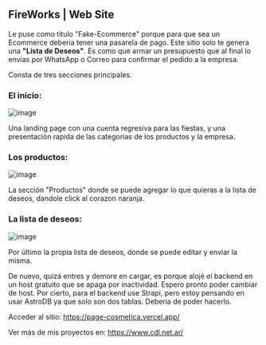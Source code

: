 ## FireWorks | Web Site

Le puse como titulo "Fake-Ecommerce" porque para que sea un Ecommerce deberia tener una pasarela de pago. Este sitio solo te genera una **"Lista de Deseos"**. Es como que armar un presupuesto que al final lo envias por WhatsApp o Correo para confirmar el pedido a la empresa. 

Consta de tres secciones principales. 

### El inicio: 

![image](https://github.com/user-attachments/assets/f3d37db3-5cd8-4684-9a82-ca15c79e3cd8)

Una landing page con una cuenta regresiva para las fiestas, y una presentación rapida de las categorias de los productos y la empresa.

### Los productos:

![image](https://github.com/user-attachments/assets/f2210761-9998-4c50-98c9-73d07377c304)

La sección "Productos" donde se puede agregar lo que quieras a la lista de deseos, dandole click al corazon naranja. 

### La lista de deseos:

![image](https://github.com/user-attachments/assets/6307a2b6-b59e-4478-8ad7-70365f3020ac)

Por último la propia lista de deseos, donde se puede editar y enviar la misma. 

De nuevo, quizá entres y demore en cargar, es porque alojé el backend en un host gratuito que se apaga por inactividad. Espero pronto poder cambiar de host. 
Por cierto, para el backend use Strapi, pero estoy pensando en usar AstroDB ya que solo son dos tablas. Deberia de poder hacerlo. 

Acceder al sitio: 
https://page-cosmetica.vercel.app/

Ver más de mis proyectos en:
https://www.cdl.net.ar/

